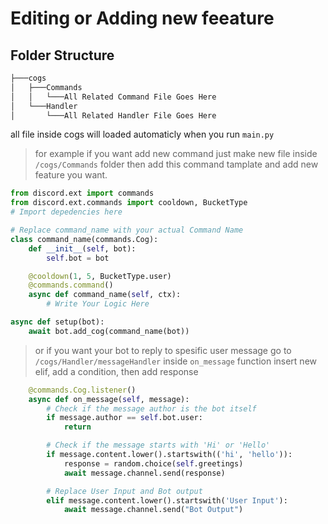 # Editing or Adding new feeature 
## Folder Structure
```bash
├───cogs
│   ├───Commands
│   │   └───All Related Command File Goes Here
│   └───Handler
│       └───All Related Handler File Goes Here
```
all file inside cogs will loaded automaticly when you run `main.py`

> for example if you want add new command just make new file inside `/cogs/Commands` folder
> then add this command tamplate and add new feature you want.
```python
from discord.ext import commands
from discord.ext.commands import cooldown, BucketType
# Import depedencies here

# Replace command_name with your actual Command Name
class command_name(commands.Cog):
    def __init__(self, bot):
        self.bot = bot

    @cooldown(1, 5, BucketType.user)
    @commands.command()
    async def command_name(self, ctx):
        # Write Your Logic Here

async def setup(bot):
    await bot.add_cog(command_name(bot))
```
> or if you want your bot to reply to spesific user message
> go to `/cogs/Handler/messageHandler` inside `on_message` function insert new elif, add a condition, then add response
```python
    @commands.Cog.listener()
    async def on_message(self, message):
        # Check if the message author is the bot itself
        if message.author == self.bot.user:
            return

        # Check if the message starts with 'Hi' or 'Hello'
        if message.content.lower().startswith(('hi', 'hello')):
            response = random.choice(self.greetings)
            await message.channel.send(response)

        # Replace User Input and Bot output
        elif message.content.lower().startswith('User Input'):
            await message.channel.send("Bot Output")
```
